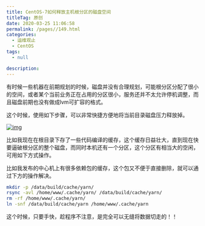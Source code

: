 ```yaml
---
title: CentOS-7如何释放主机根分区的磁盘空间
titleTag: 原创
date: 2020-03-25 11:06:58
permalink: /pages//149.html
categories: 
  - 运维观止
  - CentOS
tags: 
  - null

description: 
---
```


有时候一些机器在前期规划的时候，磁盘并没有合理规划，可能根分区分配了很小的空间，或者某个当前业务正在占用的分区很小，服务还并不太允许停机调整，而且磁盘前期也没有做成lvm可扩容的格式。

这个时候，使用如下步骤，可以非常快捷方便地将当前目录磁盘压力释放掉。

[![img](http://t.eryajf.net/imgs/2021/09/31a4e0cc9827ce7c.jpg)](http://t.eryajf.net/imgs/2021/09/31a4e0cc9827ce7c.jpg)

比如我现在在根目录下存了一些代码编译的缓存，这个缓存日益壮大，直到现在快要逼破根分区的整个磁盘，而同时本机还有一个分区，这个分区有相当大的空闲，可用如下方式操作。

比如我发布的中心机上有很多依赖包的缓存，这个包又不便于直接删除，就可以通过下方的操作解决。

```sh
mkdir -p /data/build/cache/yarn/
rsync -avl /home/www/.cache/yarn/ /data/build/cache/yarn/
rm -rf /home/www/.cache/yarn/
ln -snf /data/build/cache/yarn /home/www/.cache/yarn
```

这个时候，只要手快，趁程序不注意，是完全可以无缝将数据切走的！！
